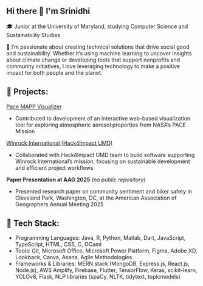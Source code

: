 ## Hi there 👋 I'm Srinidhi

🎓 Junior at the University of Maryland, studying Computer Science and Sustainability Studies

🌱 I’m passionate about creating technical solutions that drive social good and sustainability. Whether it’s using machine learning to uncover insights about climate change or developing tools that support nonprofits and community initiatives, I love leveraging technology to make a positive impact for both people and the planet.

## 🔭 Projects:
[Pace MAPP Visualizer](https://github.com/bellad1/pace-mapp-visualizer)  
- Contributed to development of an interactive web-based visualization tool for exploring atmospheric aerosol properties from NASA’s PACE Mission  

[Winrock International (Hack4Impact UMD)](https://github.com/Hack4Impact-UMD/winrock-international)  
- Collaborated with Hack4Impact UMD team to build software supporting Winrock International’s mission, focusing on sustainable development and efficient project workflows  

**Paper Presentation at AAG 2025** *(no public repository)*  
- Presented research paper on community sentiment and biker safety in Cleveland Park, Washington, DC, at the American Association of Geographers Annual Meeting 2025  

## 🔨 Tech Stack:
- Programming Languages: Java, R, Python, Matlab, Dart, JavaScript, TypeScript, HTML, CSS, C, OCaml
- Tools: Git, Microsoft Office, Microsoft Power Platform, Figma, Adobe XD, Lookback, Canva, Asana, Agile Methodologies
- Frameworks & Libraries: MERN stack (MongoDB, Express.js, React.js, Node.js), AWS Amplify, Firebase, Flutter, TensorFlow, Keras, scikit-learn, YOLOv8, Flask, NLP libraries (spaCy, NLTK, tidytext, topicmodels)
  
<!--
**sgubba1/sgubba1** is a ✨ _special_ ✨ repository because its `README.md` (this file) appears on your GitHub profile.

Here are some ideas to get you started:

- 🔭 I’m currently working on ...
- 🌱 I’m currently learning ...
- 👯 I’m looking to collaborate on ...
- 🤔 I’m looking for help with ...
- 💬 Ask me about ...
- 📫 How to reach me: ...
- 😄 Pronouns: ...
- ⚡ Fun fact: ...
-->
